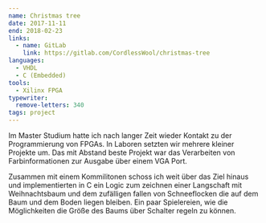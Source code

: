 ```yaml
---
name: Christmas tree
date: 2017-11-11
end: 2018-02-23
links:
  - name: GitLab
    link: https://gitlab.com/CordlessWool/christmas-tree
languages:
  - VHDL
  - C (Embedded)
tools:
  - Xilinx FPGA
typewriter:
  remove-letters: 340
tags: project
---
```


Im Master Studium hatte ich nach langer Zeit wieder Kontakt zu der Programmierung von FPGAs. In Laboren setzten wir mehrere kleiner Projekte um. Das mit Abstand beste Projekt war das Verarbeiten von Farbinformationen zur Ausgabe über einem VGA Port.

Zusammen mit einem Kommilitonen schoss ich weit über das Ziel hinaus und implementierten in C ein Logic zum zeichnen einer Langschaft mit Weihnachtsbaum und dem zufälligen fallen von Schneeflocken die auf dem Baum und dem Boden liegen bleiben. Ein paar Spielereien, wie die Möglichkeiten die Größe des Baums über Schalter regeln zu können.
